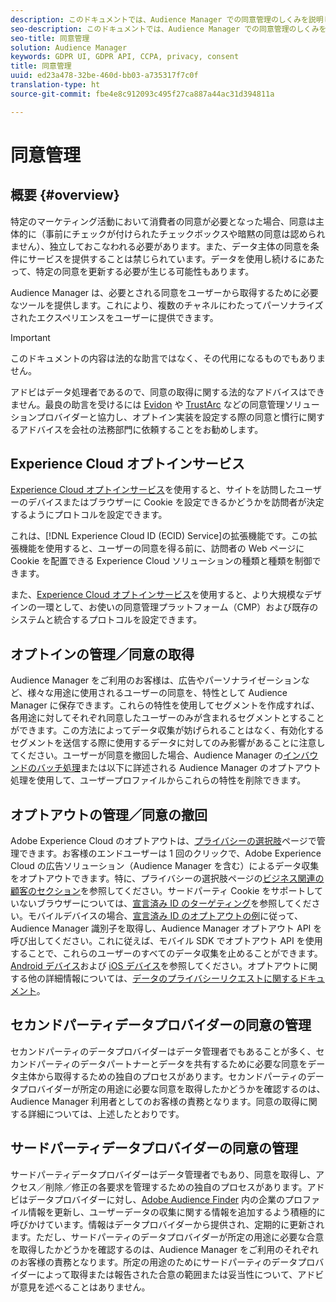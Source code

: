 ```yaml
---
description: このドキュメントでは、Audience Manager での同意管理のしくみを説明します。
seo-description: このドキュメントでは、Audience Manager での同意管理のしくみを説明します。
seo-title: 同意管理
solution: Audience Manager
keywords: GDPR UI, GDPR API, CCPA, privacy, consent
title: 同意管理
uuid: ed23a478-32be-460d-bb03-a735317f7c0f
translation-type: ht
source-git-commit: fbe4e8c912093c495f27ca887a44ac31d394811a

---
```



# 同意管理

## 概要 {#overview}

特定のマーケティング活動において消費者の同意が必要となった場合、同意は主体的に（事前にチェックが付けられたチェックボックスや暗黙の同意は認められません）、独立しておこなわれる必要があります。また、データ主体の同意を条件にサービスを提供することは禁じられています。データを使用し続けるにあたって、特定の同意を更新する必要が生じる可能性もあります。

Audience Manager は、必要とされる同意をユーザーから取得するために必要なツールを提供します。これにより、複数のチャネルにわたってパーソナライズされたエクスペリエンスをユーザーに提供できます。

>[!IMPORTANT]
>
> このドキュメントの内容は法的な助言ではなく、その代用になるものでもありません。
>
> アドビはデータ処理者であるので、同意の取得に関する法的なアドバイスはできません。最良の助言を受けるには [Evidon](https://theblog.adobe.com/evidon-builds-gdpr-universal-consent-integration-with-launch-by-adobe/) や [TrustArc](https://theblog.adobe.com/trustarc-builds-consent-integration-launch-adobe/) などの同意管理ソリューションプロバイダーと協力し、オプトイン実装を設定する際の同意と慣行に関するアドバイスを会社の法務部門に依頼することをお勧めします。

## Experience Cloud オプトインサービス

[Experience Cloud オプトインサービス](https://docs.adobe.com/content/help/ja-JP/id-service/using/implementation-guides/opt-in-service/optin-overview.html)を使用すると、サイトを訪問したユーザーのデバイスまたはブラウザーに Cookie を設定できるかどうかを訪問者が決定するようにプロトコルを設定できます。

これは、[!DNL Experience Cloud ID (ECID) Service]の拡張機能です。この拡張機能を使用すると、ユーザーの同意を得る前に、訪問者の Web ページに Cookie を配置できる Experience Cloud ソリューションの種類と種類を制御できます。

また、[Experience Cloud オプトインサービス](https://docs.adobe.com/content/help/ja-JP/id-service/using/implementation-guides/opt-in-service/optin-overview.html)を使用すると、より大規模なデザインの一環として、お使いの同意管理プラットフォーム（CMP）および既存のシステムと統合するプロトコルを設定できます。

## オプトインの管理／同意の取得

Audience Manager をご利用のお客様は、広告やパーソナライゼーションなど、様々な用途に使用されるユーザーの同意を、特性として Audience Manager に保存できます。これらの特性を使用してセグメントを作成すれば、各用途に対してそれぞれ同意したユーザーのみが含まれるセグメントとすることができます。この方法によってデータ収集が妨げられることはなく、有効化するセグメントを送信する際に使用するデータに対してのみ影響があることに注意してください。ユーザーが同意を撤回した場合、Audience Manager の[インバウンドのバッチ処理](../../integration/sending-audience-data/batch-data-transfer-explained/inbound-file-contents.md)または以下に詳述される Audience Manager のオプトアウト処理を使用して、ユーザープロファイルからこれらの特性を削除できます。

## オプトアウトの管理／同意の撤回

Adobe Experience Cloud のオプトアウトは、[プライバシーの選択肢](https://www.adobe.com/jp/privacy/opt-out.html#customeruse)ページで管理できます。お客様のエンドユーザーは 1 回のクリックで、Adobe Experience Cloud の広告ソリューション（Audience Manager を含む）によるデータ収集をオプトアウトできます。特に、プライバシーの選択肢ページの[ビジネス関連の顧客のセクション](https://www.adobe.com/jp/privacy/opt-out.html#customeruse)を参照してください。サードパーティ Cookie をサポートしていないブラウザーについては、[宣言済み ID のターゲティング](../../features/declared-ids.md#declared-id-targeting)を参照してください。モバイルデバイスの場合、[宣言済み ID のオプトアウトの例](../../features/declared-ids.md#opt-out-examples)に従って、Audience Manager 識別子を取得し、Audience Manager オプトアウト API を呼び出してください。これに従えば、モバイル SDK でオプトアウト API を使用することで、これらのユーザーのすべてのデータ収集を止めることができます。[Android デバイス](https://marketing.adobe.com/resources/help/ja_JP/mobile/android/privacy.html)および [iOS デバイス](https://marketing.adobe.com/resources/help/ja_JP/mobile/ios/privacy.html)を参照してください。オプトアウトに関する他の詳細情報については、[データのプライバシーリクエストに関するドキュメント](../../overview/data-security-and-privacy/data-privacy-requests.md)。

## セカンドパーティデータプロバイダーの同意の管理

セカンドパーティのデータプロバイダーはデータ管理者でもあることが多く、セカンドパーティのデータパートナーとデータを共有するために必要な同意をデータ主体から取得するための独自のプロセスがあります。セカンドパーティのデータプロバイダーが所定の用途に必要な同意を取得したかどうかを確認するのは、Audience Manager 利用者としてのお客様の責務となります。同意の取得に関する詳細については、上述したとおりです。

## サードパーティデータプロバイダーの同意の管理

サードパーティデータプロバイダーはデータ管理者でもあり、同意を取得し、アクセス／削除／修正の各要求を管理するための独自のプロセスがあります。アドビはデータプロバイダーに対し、[Adobe Audience Finder](https://www.adobe-audience-finder.com/) 内の企業のプロファイル情報を更新し、ユーザーデータの収集に関する情報を追加するよう積極的に呼びかけています。情報はデータプロバイダーから提供され、定期的に更新されます。ただし、サードパーティのデータプロバイダーが所定の用途に必要な合意を取得したかどうかを確認するのは、Audience Manager をご利用のそれぞれのお客様の責務となります。所定の用途のためにサードパーティのデータプロバイダーによって取得または報告された合意の範囲または妥当性について、アドビが意見を述べることはありません。
